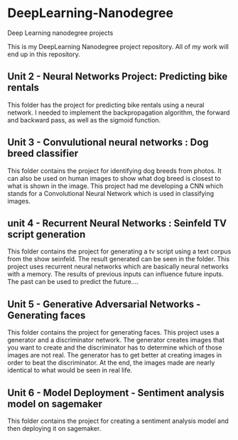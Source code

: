 # DeepLearning-Nanodegree
Deep Learning nanodegree projects


This is my DeepLearning Nanodegree project repository. All of my work will end up in this repository. 
 

## Unit 2 - Neural Networks Project: Predicting bike rentals

This folder has the project for predicting bike rentals using a neural network. I needed to implement the backpropagation algorithm, the forward and backward pass, as well as the sigmoid function.  

## Unit 3 - Convulutional neural networks : Dog breed classifier 

This folder contains the project for identifying dog breeds from photos. It can also be used on human images to show what dog breed is closest to what is shown in the image. This project had me developing a CNN which stands for a Convolutional Neural Network which is used in classifying images. 

## unit 4 - Recurrent Neural Networks : Seinfeld TV script generation

This folder contains the project for generating a tv script using a text corpus from the show seinfeld. The result generated can be seen in the folder. This project uses recurrent neural networks which are basically neural networks with a memory. The results of previous inputs can influence future inputs. The past can be used to predict the future....

## Unit 5 - Generative Adversarial Networks - Generating faces

This folder contains the project for generating faces. This project uses a generator and a discriminator network. The generator creates images that you want to create and the discriminator has to determine which of those images are not real. The generator has to get better at creating images in order to beat the discriminator. At the end, the images made are nearly identical to what would be seen in real life. 

## Unit 6 - Model Deployment - Sentiment analysis model on sagemaker

This folder contains the project for creating a sentiment analysis model and then deploying it on sagemaker.
